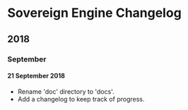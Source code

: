 # Sovereign Engine Changelog

## 2018

### September

#### 21 September 2018

* Rename 'doc' directory to 'docs'.
* Add a changelog to keep track of progress.

